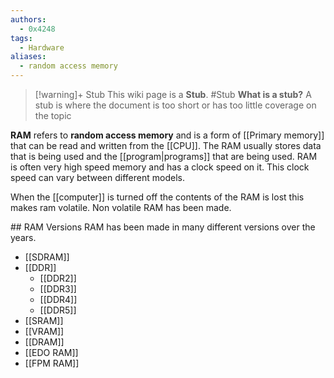 ```yaml
---
authors: 
  - 0x4248
tags:
  - Hardware
aliases:
  - random access memory
---
```

> [!warning]+ Stub
> This wiki page is a **Stub**.
> #Stub 
> **What is a stub?**
> A stub is where the document is too short or has too little coverage on the topic

**RAM** refers to **random access memory** and is a form of [[Primary memory]] that can be read and written from the [[CPU]]. The RAM usually stores data that is being used and the [[program|programs]] that are being used. RAM is often very high speed memory and has a clock speed on it. This clock speed can vary between different models.

When the [[computer]] is turned off the contents of the RAM is lost this makes ram volatile. Non volatile RAM has been made.

## RAM Versions
RAM has been made in many different versions over the years.
- [[SDRAM]]
- [[DDR]]
  - [[DDR2]]
  - [[DDR3]]
  - [[DDR4]]
  - [[DDR5]]
- [[SRAM]]
- [[VRAM]]
- [[DRAM]]
- [[EDO RAM]]
- [[FPM RAM]]